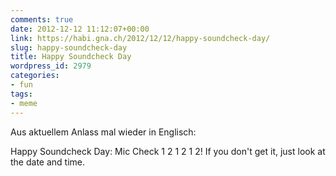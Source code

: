 ```yaml
---
comments: true
date: 2012-12-12 11:12:07+00:00
link: https://habi.gna.ch/2012/12/12/happy-soundcheck-day/
slug: happy-soundcheck-day
title: Happy Soundcheck Day
wordpress_id: 2979
categories:
- fun
tags:
- meme
---
```


Aus aktuellem Anlass mal wieder in Englisch:




Happy Soundcheck Day: Mic Check 1 2 1 2 1 2! If you don't get it, just look at the date and time.
